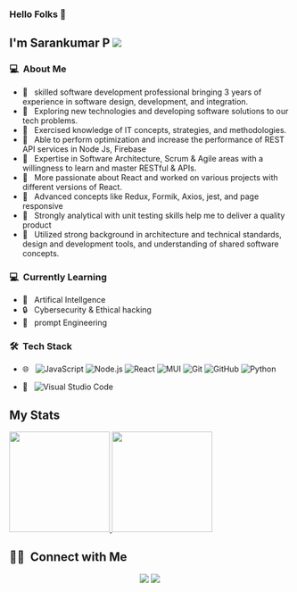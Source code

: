 

### Hello Folks 👋

## I'm Sarankumar P ![](https://komarev.com/ghpvc/?username=sarankumarPrakash&color=brightgreen&label=PROFILE+VIEWS)


### 💻 &nbsp;About Me 

- 🤔 &nbsp;  skilled software development professional bringing 3 years of experience in software design, development, and integration.
- 🤔 &nbsp; Exploring new technologies and developing software solutions to our  tech problems.
- 🤔 &nbsp; Exercised knowledge of IT concepts, strategies, and methodologies. 
- 🤔 &nbsp; Able to perform optimization and increase the performance of REST API services in Node Js, Firebase 
- 🤔 &nbsp; Expertise in Software Architecture, Scrum & Agile areas with a willingness to learn and master RESTful & APIs.
- 🤔 &nbsp; More passionate about React and worked on various projects with different versions of React.
- 🤔 &nbsp; Advanced concepts like Redux, Formik, Axios, jest, and page responsive 
- 🤔 &nbsp; Strongly analytical with unit testing skills help me to deliver a quality product
- 🤔 &nbsp; Utilized strong background in architecture and technical standards, design and development tools, and understanding of shared software concepts.

### 💻 &nbsp;Currently Learning 

- 🤖 &nbsp; Artifical Intellgence
- 🔒 &nbsp; Cybersecurity & Ethical hacking 
- 🔧 &nbsp; prompt Engineering  


### 🛠 &nbsp;Tech Stack

- 🌐 &nbsp;
  ![JavaScript](https://img.shields.io/badge/-JavaScript-333333?style=flat&logo=javascript)
  ![Node.js](https://img.shields.io/badge/-Node.js-333333?style=flat&logo=node.js)
  ![React](https://img.shields.io/badge/-React-333333?style=flat&logo=react)
  ![MUI](https://img.shields.io/badge/-MUI-333333?style=flat&logo=Mui)
  ![Git](https://img.shields.io/badge/-Git-333333?style=flat&logo=git)
  ![GitHub](https://img.shields.io/badge/-GitHub-333333?style=flat&logo=github)
  ![Python](https://img.shields.io/badge/-Python-333333?style=flat&logo=python)
  
- 🔧 &nbsp;
  ![Visual Studio Code](https://img.shields.io/badge/-Visual%20Studio%20Code-333333?style=flat&logo=visual-studio-code&logoColor=007ACC)

## My Stats
<p>
<a href="https://github.com/sarankumarPrakash">
  <img height="180em" src="https://github-readme-stats.vercel.app/api?username=sarankumarPrakash&show_icons=true&theme=radical" />
  <img height="180em" src="https://github-readme-stats-eight-theta.vercel.app/api/top-langs/?username=sarankumarPrakash&theme=radical&layout=compact" />
</a>
</p>


##  🤝🏻 &nbsp;Connect with Me

<p align="center">
<a href="https://www.linkedin.com/in/sarankumarprakash"><img src="https://img.shields.io/badge/-saran%20kumar%20P-0077B5?style=flat-square&logo=Linkedin&logoColor=white"/></a>
<a href="mailto:sarankumar1317@gmail.com"><img src="https://img.shields.io/badge/-sarankumar1317@gmail.com-D14836?style=flat-square&logo=Gmail&logoColor=white"/></a>
